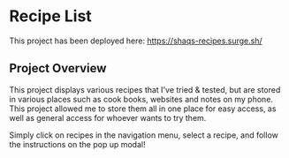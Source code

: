 # Recipe List

This project has been deployed here: https://shaqs-recipes.surge.sh/

## Project Overview

This project displays various recipes that I've tried & tested, but are stored in various places such as cook books, websites and notes on my phone. This project allowed me to store them all in one place for easy access, as well as general access for whoever wants to try them.

Simply click on recipes in the navigation menu, select a recipe, and follow the instructions on the pop up modal!